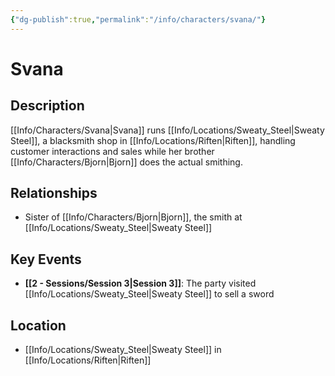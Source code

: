 ```yaml
---
{"dg-publish":true,"permalink":"/info/characters/svana/"}
---
```


# Svana

## Description
[[Info/Characters/Svana\|Svana]] runs [[Info/Locations/Sweaty_Steel\|Sweaty Steel]], a blacksmith shop in [[Info/Locations/Riften\|Riften]], handling customer interactions and sales while her brother [[Info/Characters/Bjorn\|Bjorn]] does the actual smithing.

## Relationships
- Sister of [[Info/Characters/Bjorn\|Bjorn]], the smith at [[Info/Locations/Sweaty_Steel\|Sweaty Steel]]

## Key Events
- **[[2 -  Sessions/Session 3\|Session 3]]**: The party visited [[Info/Locations/Sweaty_Steel\|Sweaty Steel]] to sell a sword

## Location
- [[Info/Locations/Sweaty_Steel\|Sweaty Steel]] in [[Info/Locations/Riften\|Riften]]